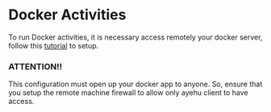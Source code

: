 # Docker Activities

To run Docker activities, it is necessary access remotely your docker server, follow this [tutorial](https://web.archive.org/web/20200612002509if_/https://success.docker.com/article/how-do-i-enable-the-remote-api-for-dockerd) to setup.  
### ATTENTION!!
This configuration must open up your docker app to anyone.
So, ensure that you setup the remote machine firewall to allow only ayehu client to have access.  
